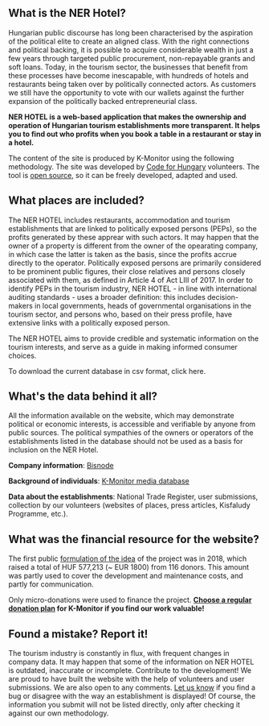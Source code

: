 <section>

# What is the NER Hotel?

Hungarian public discourse has long been characterised by the aspiration of the political elite to create an aligned class. With the right connections and political backing, it is possible to acquire considerable wealth in just a few years through targeted public procurement, non-repayable grants and soft loans. Today, in the tourism sector, the businesses that benefit from these processes have become inescapable, with hundreds of hotels and restaurants being taken over by politically connected actors. As customers we still have the opportunity to vote with our wallets against the further expansion of the politically backed entrepreneurial class.

**NER HOTEL is a web-based application that makes the ownership and operation of Hungarian tourism establishments more transparent. It helps you to find out who profits when you book a table in a restaurant or stay in a hotel.**

The content of the site is produced by K-Monitor using the following methodology. The site was developed by [Code for Hungary](https://code4.hu/) volunteers. The tool is [open source](https://github.com/Code-for-Hungary/nerhotel), so it can be freely developed, adapted and used.
</section>
<section>
  
## What places are included?

The NER HOTEL includes restaurants, accommodation and tourism establishments that are linked to politically exposed persons (PEPs), so the profits generated by these apprear with such actors. It may happen that the owner of a property is different from the owner of the opearating company, in which case the latter is taken as the basis, since the profits accrue directly to the operator. Politically exposed persons are primarily considered to be prominent public figures, their close relatives and persons closely associated with them, as defined in Article 4 of Act LIII of 2017. In order to identify PEPs in the tourism industry, NER HOTEL - in line with international auditing standards - uses a broader definition: this includes decision-makers in local governments, heads of governmental organisations in the tourism sector, and persons who, based on their press profile, have extensive links with a politically exposed person.

The NER HOTEL aims to provide credible and systematic information on the tourism interests, and serve as a guide in making informed consumer choices.

To download the current database in csv format, click here.
</section>
<section>
  
## What's the data behind it all?
All the information available on the website, which may demonstrate political or economic interests, is accessible and verifiable by anyone from public sources. The political sympathies of the owners or operators of the establishments listed in the database should not be used as a basis for inclusion on the NER Hotel.

**Company information**: [Bisnode](https://partnercontrol.hu)

**Background of individuals**: [K-Monitor media database](https://adatbazis.k-monitor.hu)

**Data about the establishments**: National Trade Register, user submissions, collection by our volunteers (websites of places, press articles, Kisfaludy Programme, etc.).
</section>
<section>
  
## What was the financial resource for the website?
The first public [formulation of the idea](https://k.blog.hu/2018/08/30/hotel_oligarch) of the project was in 2018, which raised a total of HUF 577,213 (~ EUR 1800) from 116 donors. This amount was partly used to cover the development and maintenance costs, and partly for communication.

Only micro-donations were used to finance the project.
**[Choose a regular donation plan](https://k-monitor.hu/support) for K-Monitor if you find our work valuable!**
</section>
<section>
  
## Found a mistake? Report it!
The tourism industry is constantly in flux, with frequent changes in company data. It may happen that some of the information on NER HOTEL is outdated, inaccurate or incomplete.
Contribute to the development! We are proud to have built the website with the help of volunteers and user submissions. We are also open to any comments. [Let us know](info@k-monitor.hu) if you find a bug or disagree with the way an establishment is displayed! Of course, the information you submit will not be listed directly, only after checking it against our own methodology.
